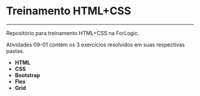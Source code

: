 ﻿# Treinamento HTML+CSS
-------------
Repositório para treinamento HTML+CSS na ForLogic.

Atividades 09-01 contém os 3 exercícios resolvidos em suas respectivas pastas.

- **HTML**
- **CSS**
- **Bootstrap**
- **Flex**
- **Grid**